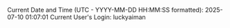 Current Date and Time (UTC - YYYY-MM-DD HH:MM:SS formatted): 2025-07-10 01:07:01
Current User's Login: luckyaiman
